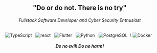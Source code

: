 <h2 align="center"><strong>"Do or do not. There is no try"</strong></h2>

<h6 align="center">Fullstack Software Developer and Cyber Security Enthusiast</h6>

<p align="center">
	<img src="https://img.shields.io/badge/TypeScript-3178C6?style=for-the-badge&logo=TypeScript&logoColor=white" alt="TypeScript" />&nbsp;&nbsp;
	<img src="https://img.shields.io/badge/React-61DAFB?style=for-the-badge&logo=React&logoColor=black" alt="react" />&nbsp;&nbsp;
	<img src="https://img.shields.io/badge/Flutter-02569B?style=for-the-badge&logo=Flutter&logoColor=white" alt="Flutter" />&nbsp;&nbsp;
	<img src="https://img.shields.io/badge/Python-3776AB?style=for-the-badge&logo=Python&logoColor=white" alt="Python" />&nbsp;&nbsp;
	<img src="https://img.shields.io/badge/PostgreSQL-4169E1?style=for-the-badge&logo=PostgreSQL&logoColor=white" alt="PostgreSQL" />&nbsp;&nbsp;\
	<img src="https://img.shields.io/badge/Docker-2496ED?style=for-the-badge&logo=Docker&logoColor=white" alt="Docker" />&nbsp;&nbsp;	
</p>	
<h5 align="center"><i>Do no evil! Do no harm!</i><h5/>	

<!-- ea6161,ffc64d,fffc4d,52fa5a -->
<!-- background-image: linear-gradient(to left, #020f1f, #03101e, #04111e, #05121d, #07131c); -->
